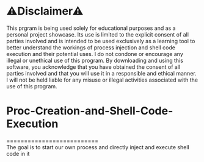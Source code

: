 # ⚠Disclaimer⚠  
This prgram is being used solely for educational purposes and as a personal project showcase. Its use is limited to the explicit consent of all parties involved and is intended to be used exclusively as a learning tool to better understand the workings of process injection and shell code execution and their potential uses. I do not condone or encourage any illegal or unethical use of this program. By downloading and using this software, you acknowledge that you have obtained the consent of all parties involved and that you will use it in a responsible and ethical manner. I will not be held liable for any misuse or illegal activities associated with the use of this program.  

# Proc-Creation-and-Shell-Code-Execution
==========================  
The goal is to start our own process and directly inject and execute shell code in it